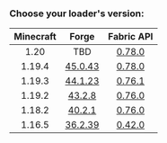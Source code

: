 ### Choose your loader's version:

| Minecraft | Forge                                                          | Fabric API                                                          |
| :-------: | :------------------------------------------------------------: | :-----------------------------------------------------------------: |
| 1.20      | TBD                                                            | [0.78.0](https://maven.fabricmc.net/docs/fabric-api-0.78.0+1.20/)   |
| 1.19.4    | [45.0.43](https://ladylexxie.github.io/forge-javadocs/1.19.4/) | [0.78.0](https://maven.fabricmc.net/docs/fabric-api-0.78.0+1.19.4/) |
| 1.19.3    | [44.1.23](https://ladylexxie.github.io/forge-javadocs/1.19.3/) | [0.76.1](https://maven.fabricmc.net/docs/fabric-api-0.76.1+1.19.3/) |
| 1.19.2    | [43.2.8](https://ladylexxie.github.io/forge-javadocs/1.19.2/)  | [0.76.0](https://maven.fabricmc.net/docs/fabric-api-0.76.0+1.19.2/) |
| 1.18.2    | [40.2.1](https://ladylexxie.github.io/forge-javadocs/1.18.2/)  | [0.76.0](https://maven.fabricmc.net/docs/fabric-api-0.76.0+1.18.2/) |
| 1.16.5    | [36.2.39](https://ladylexxie.github.io/forge-javadocs/1.16.5/) | [0.42.0](https://maven.fabricmc.net/docs/fabric-api-0.42.0+1.16/)   |
